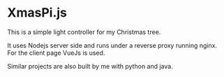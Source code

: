 # XmasPi.js

This is a simple light controller for my Christmas tree.

It uses Nodejs server side and runs under a reverse proxy running nginx. 
For the client page VueJs is used.

Similar projects are also built by me with python and java.
